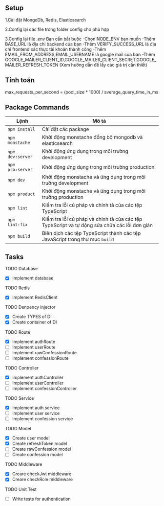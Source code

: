 ## Setup

1.Cài đặt MongoDb, Redis, Elasticsearch

2.Config lại các file trong folder config cho phù hợp 

3.Config lại file .env
  Bạn cần bắt buộc
    -Chọn NODE_ENV bạn muốn
    -Thêm BASE_URL là địa chỉ backend của bạn
    -Thêm VERIFY_SUCCESS_URL là địa chỉ frontend xác thực tài khoản thành công
    -Thêm EMAIL_FROM_ADDRESS,EMAIL_USERNAME là google mail của bạn
    -Thêm GOOGLE_MAILER_CLIENT_ID,GOOGLE_MAILER_CLIENT_SECRET,GOOGLE_MAILER_REFRESH_TOKEN (Xem
    hướng dẫn để lấy các giá trị cần thiết)

## Tính toán
max_requests_per_second = (pool_size * 1000) / average_query_time_in_ms

## Package Commands

| Lệnh                  | Mô tả        |
| --------------        | ------------|
| `npm install`         | Cài đặt các package      |
| `npm monstache`       | Khởi động monstache đồng bộ mongodb và elasticsearch |
| `npm dev:server`      | Khởi động ứng dụng trong môi trường development |
| `npm pro:server`      | Khởi động ứng dụng trong môi trường production |
| `npm dev`             | Khởi động monstache và ứng dụng trong môi trường development |
| `npm product`         | Khởi động monstache và ứng dụng trong môi trường production |
| `npm lint`            | Kiểm tra lỗi cú pháp và chính tả của các tệp TypeScript |
| `npm lint:fix`        | Kiểm tra lỗi cú pháp và chính tả của các tệp TypeScript và tự động sửa chữa các lỗi đơn giản |
| `npm build`           | Biên dịch các tệp TypeScript thành các tệp JavaScript trong thư mục `build` |

## Tasks

TODO Database
- [x] Implement database

TODO Redis
- [x] Implement RedisClient

TODO Denpency Injector
- [x] Create TYPES of DI
- [x] Create container of DI

TODO Route
- [x] Implement authRoute
- [ ] Implement userRoute
- [ ] Implement rawConfessionRoute
- [ ] Implement confessionRoute

TODO Controller
- [x] Implement authController
- [ ] Implement userController
- [ ] Implement confessionController

TODO Service
- [x] Implement auth service
- [ ] Implement user service
- [ ] Implement confession service

TODO Model
- [x] Create user model
- [x] Create refreshToken model
- [ ] Create rawConfession model
- [ ] Create confession model

TODO Middleware
- [x] Creare checkJwt middleware
- [x] Creare checkRole middleware

TODO Unit Test
  - [ ] Write tests for authentication




